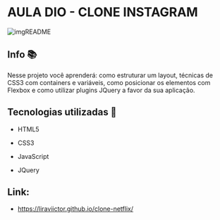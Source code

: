 # AULA DIO - CLONE INSTAGRAM



![imgREADME](https://user-images.githubusercontent.com/70662154/134375516-3fed4980-90f1-432b-a0ad-5af2f145d8a1.PNG)



## Info :books:

Nesse projeto você aprenderá: como estruturar um layout, técnicas de CSS3 com containers e variáveis, como posicionar os elementos com Flexbox e como utilizar plugins JQuery a favor da sua aplicação.

## Tecnologias utilizadas :rocket:

* HTML5

* CSS3

* JavaScript
* JQuery

## Link:

* https://liraviictor.github.io/clone-netflix/